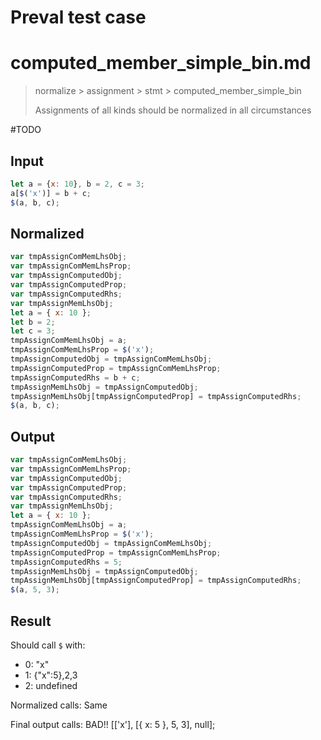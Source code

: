 # Preval test case

# computed_member_simple_bin.md

> normalize > assignment > stmt > computed_member_simple_bin
>
> Assignments of all kinds should be normalized in all circumstances

#TODO

## Input

`````js filename=intro
let a = {x: 10}, b = 2, c = 3;
a[$('x')] = b + c;
$(a, b, c);
`````

## Normalized

`````js filename=intro
var tmpAssignComMemLhsObj;
var tmpAssignComMemLhsProp;
var tmpAssignComputedObj;
var tmpAssignComputedProp;
var tmpAssignComputedRhs;
var tmpAssignMemLhsObj;
let a = { x: 10 };
let b = 2;
let c = 3;
tmpAssignComMemLhsObj = a;
tmpAssignComMemLhsProp = $('x');
tmpAssignComputedObj = tmpAssignComMemLhsObj;
tmpAssignComputedProp = tmpAssignComMemLhsProp;
tmpAssignComputedRhs = b + c;
tmpAssignMemLhsObj = tmpAssignComputedObj;
tmpAssignMemLhsObj[tmpAssignComputedProp] = tmpAssignComputedRhs;
$(a, b, c);
`````

## Output

`````js filename=intro
var tmpAssignComMemLhsObj;
var tmpAssignComMemLhsProp;
var tmpAssignComputedObj;
var tmpAssignComputedProp;
var tmpAssignComputedRhs;
var tmpAssignMemLhsObj;
let a = { x: 10 };
tmpAssignComMemLhsObj = a;
tmpAssignComMemLhsProp = $('x');
tmpAssignComputedObj = tmpAssignComMemLhsObj;
tmpAssignComputedProp = tmpAssignComMemLhsProp;
tmpAssignComputedRhs = 5;
tmpAssignMemLhsObj = tmpAssignComputedObj;
tmpAssignMemLhsObj[tmpAssignComputedProp] = tmpAssignComputedRhs;
$(a, 5, 3);
`````

## Result

Should call `$` with:
 - 0: "x"
 - 1: {"x":5},2,3
 - 2: undefined

Normalized calls: Same

Final output calls: BAD!!
[['x'], [{ x: 5 }, 5, 3], null];

